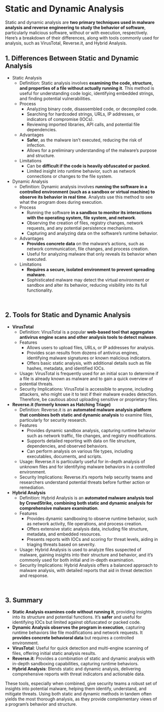 <br>

# Static and Dynamic Analysis
Static and dynamic analysis are **two primary techniques used in malware analysis and reverse engineering to study the behavior of software**, particularly malicious software, without or with execution, respectively. Here’s a breakdown of their differences, along with tools commonly used for analysis, such as VirusTotal, Reverse.it, and Hybrid Analysis.

## 1. Differences Between Static and Dynamic Analysis
  - Static Analysis
    - Definition: Static analysis involves **examining the code, structure, and properties of a file without actually running it**. This method is useful for understanding code logic, identifying embedded strings, and finding potential vulnerabilities.
    - Process
      - Analyzing binary code, disassembled code, or decompiled code.
      - Searching for hardcoded strings, URLs, IP addresses, or indicators of compromise (IOCs).
      - Reviewing imported libraries, API calls, and potential file dependencies.
    - Advantages
      - **Safer**, as the malware isn’t executed, reducing the risk of infection.
      - Allows for a preliminary understanding of the malware’s purpose and structure.
    - Limitations
      - Can be **difficult if the code is heavily obfuscated or packed**.
      - Limited insight into runtime behavior, such as network connections or changes to the file system.
  - Dynamic Analysis
    - Definition: Dynamic analysis involves **running the software in a controlled environment (such as a sandbox or virtual machine) to observe its behavior in real time**. Analysts use this method to see what the program does during execution.
    - Process
      - Running the software **in a sandbox to monitor its interactions with the operating system, file system, and network**.
      - Observing the creation of files, registry changes, network requests, and any potential persistence mechanisms.
      - Capturing and analyzing data on the software’s runtime behavior.
    - Advantages
      - **Provides concrete data** on the malware’s actions, such as network communication, file changes, and process creation.
      - Useful for analyzing malware that only reveals its behavior when executed.
    - Limitations
      - **Requires a secure, isolated environment to prevent spreading malware**.
      - Sophisticated malware may detect the virtual environment or sandbox and alter its behavior, reducing visibility into its full functionality.  
<br>

## 2. Tools for Static and Dynamic Analysis
  - **VirusTotal**
    - Definition: VirusTotal is a popular **web-based tool that aggregates antivirus engine scans and other analysis tools to detect malware**.
    - Features
      - Allows users to upload files, URLs, or IP addresses for analysis.
      - Provides scan results from dozens of antivirus engines, identifying malware signatures or known malicious indicators.
      - Offers basic static analysis, with additional details such as file hashes, metadata, and identified IOCs.
    - Usage: VirusTotal is frequently used for an initial scan to determine if a file is already known as malware and to gain a quick overview of potential threats.
    - Security Implications: VirusTotal is accessible to anyone, including attackers, who might use it to test if their malware evades detection. Therefore, be cautious about uploading sensitive or proprietary files.
  - **Reverse.it (formerly known as Hatching Triage)**
    - Definition: Reverse.it is an **automated malware analysis platform that combines both static and dynamic analysis** to examine files, particularly for security research.
    - Features
      - Provides dynamic sandbox analysis, capturing runtime behavior such as network traffic, file changes, and registry modifications.
      - Supports detailed reporting with data on file structure, dependencies, and observed behaviors.
      - Can perform analysis on various file types, including executables, documents, and scripts.
    - Usage: Reverse.it is particularly useful for in-depth analysis of unknown files and for identifying malware behaviors in a controlled environment.
    - Security Implications: Reverse.it’s reports help security teams and researchers understand potential threats before further action or remediation.
  - **Hybrid Analysis**
    - Definition: Hybrid Analysis is an **automated malware analysis tool by CrowdStrike, combining both static and dynamic analysis for comprehensive malware examination**.
    - Features
      - Provides dynamic sandboxing to observe runtime behavior, such as network activity, file operations, and process creation.
      - Offers extensive static analysis data, including file structure, metadata, and embedded resources.
      - Presents reports with IOCs and scoring for threat levels, aiding in triaging threats based on severity.
    - Usage: Hybrid Analysis is used to analyze files suspected of malware, gaining insights into their structure and behavior, and it’s commonly used for both initial and in-depth examination.
    - Security Implications: Hybrid Analysis offers a balanced approach to malware analysis, with detailed reports that aid in threat detection and response.  
<br>

## 3. Summary
  - **Static Analysis examines code without running it**, providing insights into its structure and potential functions. It’s **safer** and useful for identifying IOCs but limited against obfuscated or packed code.
  - **Dynamic Analysis observes the program in execution**, capturing runtime behaviors like file modifications and network requests. It **provides concrete behavioral data** but requires a controlled environment.
  - **VirusTotal**: Useful for quick detection and multi-engine scanning of files, offering initial static analysis results.
  - **Reverse.it**: Provides a combination of static and dynamic analysis with in-depth sandboxing capabilities, capturing runtime behaviors.
  - **Hybrid Analysis**: Blends static and dynamic analysis, delivering comprehensive reports with threat indicators and actionable data.

These tools, especially when combined, give security teams a robust set of insights into potential malware, helping them identify, understand, and mitigate threats. Using both static and dynamic methods in tandem often yields the most thorough analysis, as they provide complementary views of a program’s behavior and structure.  
<br>